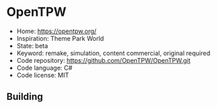 # OpenTPW

- Home: https://opentpw.org/
- Inspiration: Theme Park World
- State: beta
- Keyword: remake, simulation, content commercial, original required
- Code repository: https://github.com/OpenTPW/OpenTPW.git
- Code language: C#
- Code license: MIT

## Building
